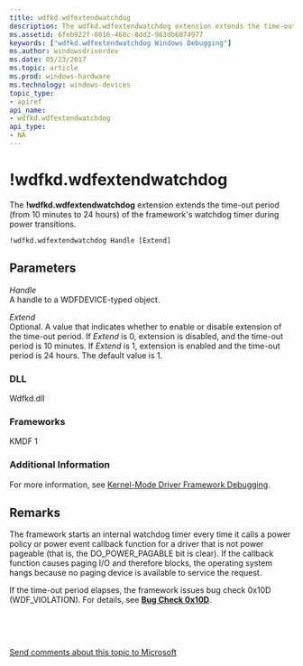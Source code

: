 ```yaml
---
title: wdfkd.wdfextendwatchdog
description: The wdfkd.wdfextendwatchdog extension extends the time-out period (from 10 minutes to 24 hours) of the framework's watchdog timer during power transitions.
ms.assetid: 6feb922f-0016-468c-8dd2-963db6874977
keywords: ["wdfkd.wdfextendwatchdog Windows Debugging"]
ms.author: windowsdriverdev
ms.date: 05/23/2017
ms.topic: article
ms.prod: windows-hardware
ms.technology: windows-devices
topic_type:
- apiref
api_name:
- wdfkd.wdfextendwatchdog
api_type:
- NA
---
```


# !wdfkd.wdfextendwatchdog


The **!wdfkd.wdfextendwatchdog** extension extends the time-out period (from 10 minutes to 24 hours) of the framework's watchdog timer during power transitions.

```
!wdfkd.wdfextendwatchdog Handle [Extend]
```

## <span id="Parameters"></span><span id="parameters"></span><span id="PARAMETERS"></span>Parameters


<span id="_______Handle______"></span><span id="_______handle______"></span><span id="_______HANDLE______"></span> *Handle*   
A handle to a WDFDEVICE-typed object.

<span id="_______Extend______"></span><span id="_______extend______"></span><span id="_______EXTEND______"></span> *Extend*   
Optional. A value that indicates whether to enable or disable extension of the time-out period. If *Extend* is 0, extension is disabled, and the time-out period is 10 minutes. If *Extend* is 1, extension is enabled and the time-out period is 24 hours. The default value is 1.

### <span id="DLL"></span><span id="dll"></span>DLL

Wdfkd.dll

### <span id="Frameworks"></span><span id="frameworks"></span><span id="FRAMEWORKS"></span>Frameworks

KMDF 1

### <span id="Additional_Information"></span><span id="additional_information"></span><span id="ADDITIONAL_INFORMATION"></span>Additional Information

For more information, see [Kernel-Mode Driver Framework Debugging](kernel-mode-driver-framework-debugging.md).

Remarks
-------

The framework starts an internal watchdog timer every time it calls a power policy or power event callback function for a driver that is not power pageable (that is, the DO\_POWER\_PAGABLE bit is clear). If the callback function causes paging I/O and therefore blocks, the operating system hangs because no paging device is available to service the request.

If the time-out period elapses, the framework issues bug check 0x10D (WDF\_VIOLATION). For details, see [**Bug Check 0x10D**](bug-check-0x10d---wdf-violation.md).

 

 

[Send comments about this topic to Microsoft](mailto:wsddocfb@microsoft.com?subject=Documentation%20feedback%20[debugger\debugger]:%20!wdfkd.wdfextendwatchdog%20%20RELEASE:%20%285/15/2017%29&body=%0A%0APRIVACY%20STATEMENT%0A%0AWe%20use%20your%20feedback%20to%20improve%20the%20documentation.%20We%20don't%20use%20your%20email%20address%20for%20any%20other%20purpose,%20and%20we'll%20remove%20your%20email%20address%20from%20our%20system%20after%20the%20issue%20that%20you're%20reporting%20is%20fixed.%20While%20we're%20working%20to%20fix%20this%20issue,%20we%20might%20send%20you%20an%20email%20message%20to%20ask%20for%20more%20info.%20Later,%20we%20might%20also%20send%20you%20an%20email%20message%20to%20let%20you%20know%20that%20we've%20addressed%20your%20feedback.%0A%0AFor%20more%20info%20about%20Microsoft's%20privacy%20policy,%20see%20http://privacy.microsoft.com/default.aspx. "Send comments about this topic to Microsoft")




